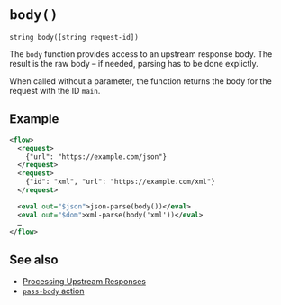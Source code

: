 # `body()`

```
string body([string request-id])

```

The `body` function provides access to an upstream response body. The result is
the raw body – if needed, parsing has to be done explictly.

When called without a parameter, the function returns the body for the request
with the ID `main`.


## Example

```xml
<flow>
  <request>
    {"url": "https://example.com/json"}
  </request>
  <request>
    {"id": "xml", "url": "https://example.com/xml"}
  </request>

  <eval out="$json">json-parse(body())</eval>
  <eval out="$dom">xml-parse(body('xml'))</eval>
  …
</flow>
```

## See also

* [Processing Upstream Responses](/cookbook/upstream-response.md)
* [`pass-body` action](/reference/actions/pass-body.md)
